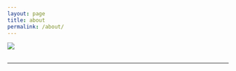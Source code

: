 ```yaml
---
layout: page
title: about
permalink: /about/
---
```


<img class="col one right" src="/img/prof_pic.jpg">

<br/>



<br/>
<hr/>
<br/>
<span class="contacticon center">
	<a href="mailto:jithinmdas91@gmail.com"><i class="fa fa-envelope-square"></i></a>
	<a href="https://github.com/jithinmdas" target="_blank"><i class="fa fa-github-square"></i></a>
	<a href="https://in.linkedin.com/in/jithinmdas91" target="_blank"><i class="fa fa-linkedin-square"></i></a>
	<a href="https://twitter.com/jithinmdas91" target="_blank"><i class="fa fa-twitter-square"></i></a>
	<a href="http://tumblr.com" target="_blank"><i class="fa fa-tumblr-square"></i></a>	
</span>

<div class="col three caption">
	
</div>


